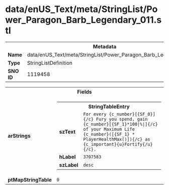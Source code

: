 <h1>data/enUS_Text/meta/StringList/Power_Paragon_Barb_Legendary_011.stl</h1><table><tr><th colspan="100%">Metadata</th></tr><tr><td><b>Name</b></td><td>data/enUS_Text/meta/StringList/Power_Paragon_Barb_Legendary_011.stl</td></tr><tr><td><b>Type</b></td><td>StringListDefinition</td></tr><tr><td><b>SNO ID</b></td><td>1119458</td></tr></table>

<table><tr><th colspan="100%">Fields</th></tr><tr><td><b>arStrings</b></td><td><table><tr><th colspan="100%">StringTableEntry</th></tr><tr><td><b>szText</b></td><td><code>For every {c_number}[{SF_0}]{/c} Fury you spend, gain {c_number}[{SF_1}*100|%|]{/c} of your Maximum Life {c_number}([{SF_1} * PlayerHealthMax()]){/c} as {c_important}{u}Fortify{/u}{/c}.</code></td></tr><tr><td><b>hLabel</b></td><td><code>3707583</code></td></tr><tr><td><b>szLabel</b></td><td><code>desc</code></td></tr></table>


</td></tr><tr><td><b>ptMapStringTable</b></td><td><code>0</code></td></tr></table>

